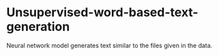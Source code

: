 # Unsupervised-word-based-text-generation
Neural network model generates text similar to the files given in the data.
